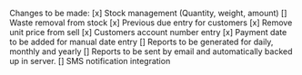 Changes to be made:
[x] Stock management (Quantity, weight, amount)
[] Waste removal from stock
[x] Previous due entry for customers
[x] Remove unit price from sell
[x] Customers account number entry
[x] Payment date to be added for manual date entry
[] Reports to be generated for daily, monthly and yearly
[] Reports to be sent by email and automatically backed up in server.
[] SMS notification integration
